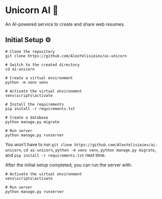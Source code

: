 # Unicorn AI 🦄

An AI-powered service to create and share web resumes.


## Initial Setup ⚙

```pwsh
# Clone the repository
git clone https://github.com/AlexYelisieiev/ai-unicorn

# Switch to the created directory
cd ai-unicorn

# Create a virtual environment
python -m venv venv

# Activate the virtual environment
venv\scripts\activate

# Install the requirements
pip install -r requirements.txt

# Create a database
python manage.py migrate

# Run server
python manage.py runserver
```

You won't have to run `git clone https://github.com/AlexYelisieiev/ai-unicorn`, `cd ai-unicorn`, `python -m venv venv`, `python manage.py migrate`, and `pip install -r requirements.txt` next time.

After the initial setup completed, you can run the server with:
```pwsh
# Activate the virtual environment
venv\scripts\activate

# Run server
python manage.py runserver
```
